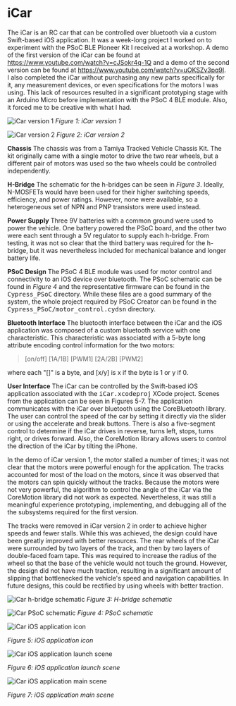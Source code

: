 iCar
====
The iCar is an RC car that can be controlled over bluetooth via a custom
Swift-based iOS application. It was a week-long project I worked on to 
experiment with the PSoC BLE Pioneer Kit I received at a workshop. A demo of the
first version of the iCar can be found at 
<https://www.youtube.com/watch?v=cJSokr4q-1Q> and a demo of the second version
can be found at <https://www.youtube.com/watch?v=uOKSZv3pq9I>. I also completed
the iCar without purchasing any new parts specifically for it, any measurement
devices, or even specifications for the motors I was using. This lack of 
resources resulted in a significant prototyping stage with an Arduino Micro 
before implementation with the PSoC 4 BLE module. Also, it forced me to be
creative with what I had.

![iCar version 1](https://github.com/RicardoStephen/iCar/blob/master/media/Portrait_v1.jpg)
*Figure 1: iCar version 1*

![iCar version 2](https://github.com/RicardoStephen/iCar/blob/master/media/Portrait_v2.jpg)
*Figure 2: iCar version 2*

**Chassis** The chassis was from a Tamiya Tracked Vehicle Chassis Kit. The kit
originally came with a single motor to drive the two rear wheels, but a
different pair of motors was used so the two wheels could be controlled
independently.

**H-Bridge** The schematic for the h-bridges can be seen in *Figure 3*. Ideally,
N-MOSFETs would have been used for their higher switching speeds, efficiency,
and power ratings. However, none were available, so a heterogeneous set of NPN
and PNP transistors were used instead.

**Power Supply** Three 9V batteries with a common ground were used to power the
vehicle. One battery powered the PSoC board, and the other two were each sent
through a 5V regulator to supply each h-bridge. From testing, it was not so
clear that the third battery was required for the h-bridge, but it was
nevertheless included for mechanical balance and longer battery life. 

**PSoC Design** The PSoC 4 BLE module was used for motor control and
connectivity to an iOS device over bluetooth. The PSoC schematic can be found in
*Figure 4* and the representative firmware can be found in the
<tt>Cypress\_PSoC</tt> directory. While these files are a good summary of the
system, the whole project required by PSoC Creator can be found in the
<tt>Cypress\_PSoC/motor\_control.cydsn</tt> directory. 

**Bluetooth Interface** The bluetooth interface between the iCar and the iOS
application was composed of a custom bluetooth service with one characteristic.
This characteristic was associated with a 5-byte long attribute encoding control
information for the two motors:

> [on/off] [1A/1B] [PWM1] [2A/2B] [PWM2]

where each "[]" is a byte, and [x/y] is x if the byte is 1 or y if 0.

**User Interface** The iCar can be controlled by the Swift-based iOS application
associated with the <tt>iCar.xcodeproj</tt> XCode project. Scenes from the
application can be seen in Figures 5-7. The application communicates with the
iCar over bluetooth using the CoreBluetooth library. The user can control the
speed of the car by setting it directly via the slider or using the accelerate
and break buttons. There is also a five-segment control to determine if the iCar
drives in reverse, turns left, stops, turns right, or drives forward. Also, the
CoreMotion library allows users to control the direction of the iCar by tilting
the iPhone. 

In the demo of iCar version 1, the motor stalled a number of times; it was not
clear that the motors were powerful enough for the application. The tracks
accounted for most of the load on the motors, since it was observed that the
motors can spin quickly without the tracks. Because the motors were not very
powerful, the algorithm to control the angle of the iCar via the CoreMotion
library did not work as expected. Nevertheless, it was still a meaningful
experience prototyping, implementing, and debugging all of the the subsystems
required for the first version.

The tracks were removed in iCar version 2 in order to achieve higher speeds and
fewer stalls. While this was achieved, the design could have been greatly
improved with better resources. The rear wheels of the iCar were surrounded by
two layers of the track, and then by two layers of double-faced foam tape. This
was required to increase the radius of the wheel so that the base of the vehicle
would not touch the ground. However, the design did not have much traction,
resulting in a significant amount of slipping that bottlenecked the vehicle's
speed and navigation capabilities. In future designs, this could be rectified by
using wheels with better traction.

![iCar h-bridge schematic](https://github.com/RicardoStephen/iCar/blob/master/media/hbridge_schematic.png)
*Figure 3: H-bridge schematic*

![iCar PSoC schematic](https://github.com/RicardoStephen/iCar/blob/master/media/PSoC_schematic.png)
*Figure 4: PSoC schematic*

![iCar iOS application icon](https://github.com/RicardoStephen/iCar/blob/master/media/UX_1.jpg)

*Figure 5: iOS application icon*

![iCar iOS application launch scene](https://github.com/RicardoStephen/iCar/blob/master/media/UX_2.jpg)

*Figure 6: iOS application launch scene*

![iCar iOS application main scene](https://github.com/RicardoStephen/iCar/blob/master/media/UX_3.jpg)

*Figure 7: iOS application main scene*
